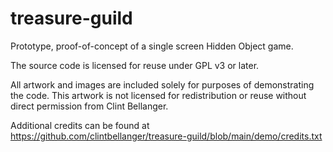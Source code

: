 # treasure-guild

Prototype, proof-of-concept of a single screen Hidden Object game.

The source code is licensed for reuse under GPL v3 or later.

All artwork and images are included solely for purposes of demonstrating the code.
This artwork is not licensed for redistribution or reuse without direct permission from Clint Bellanger.

Additional credits can be found at https://github.com/clintbellanger/treasure-guild/blob/main/demo/credits.txt
